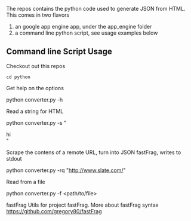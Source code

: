 
The repos contains the python code used to generate JSON from HTML. This comes in two flavors

1. an google app engine app, under the app_engine folder
1. a command line python script, see usage examples below

Command line Script Usage
---------

Checkout out this repos

    cd python

Get help on the options

  python converter.py -h

Read a string for HTML

  python converter.py -s "<div>hi</div>"

Scrape the contens of a remote URL, turn into JSON fastFrag, writes to stdout

  python converter.py -rq "http://www.slate.com/"

Read from a file

  python converter.py -f <path/to/file>




fastFrag Utils for project fastFrag.
More about fastFrag syntax <https://github.com/gregory80/fastFrag>
